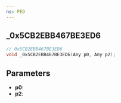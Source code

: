 ```yaml
---
ns: PED
---
```

## _0x5CB2EBB467BE3ED6

```c
// 0x5CB2EBB467BE3ED6
void _0x5CB2EBB467BE3ED6(Any p0, Any p2);
```

## Parameters
* **p0**:
* **p2**:

